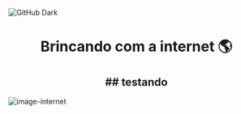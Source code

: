 ![GitHub Dark](https://github.com/github-dark.png#gh-light-mode-only)

<h1 align=center>Brincando com a internet 🌎</h1>
<h2 align=center>## testando</h2>
<img alt="image-internet" src=https://encrypted-tbn0.gstatic.com/images?q=tbn:ANd9GcQBog4Z2tK5HzhFf4sSajN7wwhfWwRayCe6xQ&usqp=CAU>


